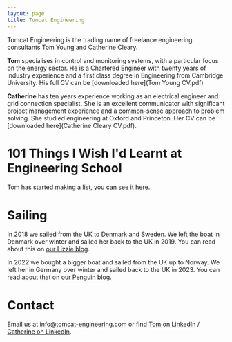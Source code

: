 ```yaml
---
layout: page
title: Tomcat Engineering
---
```


Tomcat Engineering is the trading name of freelance engineering consultants Tom Young and Catherine Cleary.  
	
**Tom** specialises in control and monitoring systems, with a particular focus on the energy sector.  He is a Chartered Engineer with twenty years of industry experience and a first class degree in Engineering from Cambridge University.  His full CV can be [downloaded here](Tom Young CV.pdf)
	
**Catherine** has ten years experience working as an electrical engineer and grid connection specialist. She is an excellent communicator with significant project management experience and a common-sense approach to problem solving.  She studied engineering at Oxford and Princeton.  Her CV can be [downloaded here](Catherine Cleary CV.pdf).

# 101 Things I Wish I'd Learnt at Engineering School

Tom has started making a list, [you can see it here](101things).

# Sailing

In 2018 we sailed from the UK to Denmark and Sweden.  We left the boat in Denmark over winter and sailed her back to the UK in 2019. You can read about this on [our Lizzie blog](https://sailinglizzie.wordpress.com).

In 2022 we bought a bigger boat and sailed from the UK up to Norway.  We left her in Germany over winter and sailed back to the UK in 2023.  You can read about that on [our Penguin blog](https://sailingpenguin425319300.wordpress.com/). 

# Contact

Email us at [info@tomcat-engineering.com](mailto:info@tomcat-engineering.com) or find [Tom on LinkedIn](https://www.linkedin.com/in/tom-young-93395534) / [Catherine on LinkedIn](https://www.linkedin.com/in/catherine-cleary-b60374a6/).
